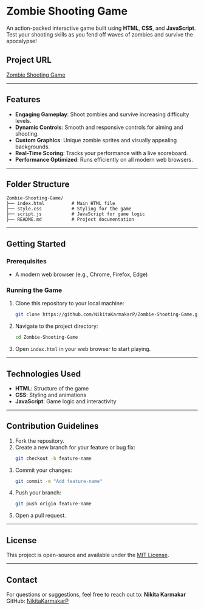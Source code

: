 # Zombie Shooting Game

An action-packed interactive game built using **HTML**, **CSS**, and **JavaScript**. Test your shooting skills as you fend off waves of zombies and survive the apocalypse!

## Project URL
[Zombie Shooting Game](https://nikitakarmakarp.github.io/Zombie-Shooting-Game/)

---

## Features
- **Engaging Gameplay**: Shoot zombies and survive increasing difficulty levels.
- **Dynamic Controls**: Smooth and responsive controls for aiming and shooting.
- **Custom Graphics**: Unique zombie sprites and visually appealing backgrounds.
- **Real-Time Scoring**: Tracks your performance with a live scoreboard.
- **Performance Optimized**: Runs efficiently on all modern web browsers.

---

## Folder Structure
```
Zombie-Shooting-Game/
├── index.html          # Main HTML file
├── style.css           # Styling for the game
├── script.js           # JavaScript for game logic
├── README.md           # Project documentation
```

---

## Getting Started

### Prerequisites
- A modern web browser (e.g., Chrome, Firefox, Edge)

### Running the Game
1. Clone this repository to your local machine:
   ```bash
   git clone https://github.com/NikitaKarmakarP/Zombie-Shooting-Game.git
   ```
2. Navigate to the project directory:
   ```bash
   cd Zombie-Shooting-Game
   ```
3. Open `index.html` in your web browser to start playing.

---

## Technologies Used
- **HTML**: Structure of the game
- **CSS**: Styling and animations
- **JavaScript**: Game logic and interactivity

---

## Contribution Guidelines
1. Fork the repository.
2. Create a new branch for your feature or bug fix:
   ```bash
   git checkout -b feature-name
   ```
3. Commit your changes:
   ```bash
   git commit -m "Add feature-name"
   ```
4. Push your branch:
   ```bash
   git push origin feature-name
   ```
5. Open a pull request.

---

## License
This project is open-source and available under the [MIT License](LICENSE).

---

## Contact
For questions or suggestions, feel free to reach out to:
**Nikita Karmakar**  
GitHub: [NikitaKarmakarP](https://github.com/NikitaKarmakarP)
